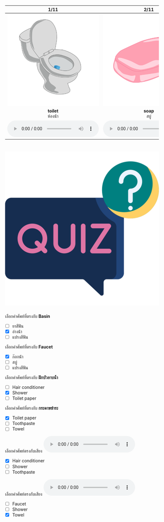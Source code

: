 <div class="carrousel">


|1/11|2/11|3/11|4/11|5/11|6/11|7/11|8/11|9/11|10/11|11/11|
| :----: | :----: | :----: | :----: | :----: | :----: | :----: | :----: | :----: | :----: | :----: |
|![](/media/img/bathroom__toilet.svg)|![](/media/img/bathroom__soap.svg)|![](/media/img/bathroom__toilet&#x20;paper.svg)|![](/media/img/bathroom__toothpaste.svg)|![](/media/img/bathroom__toothbrush.svg)|![](/media/img/bathroom__shampoo.svg)|![](/media/img/bathroom__hair&#x20;conditioner.svg)|![](/media/img/bathroom__basin.svg)|![](/media/img/bathroom__faucet.svg)|![](/media/img/bathroom__towel.svg)|![](/media/img/bathroom__shower.svg)|
|**toilet**<br>ห้องน้ํา|**soap**<br>สบู่|**toilet paper**<br>กระดาษชําระ|**toothpaste**<br>ยาสีฟัน|**toothbrush**<br>แปรงสีฟัน|**shampoo**<br>แชมพู|**hair conditioner**<br>ครีมนวดผม|**basin**<br>อ่างน้ํา|**faucet**<br>ก๊อกน้ํา|**towel**<br>ผ้าเช็ดตัว|**shower**<br>ฝักบัวอาบน้ำ|
|![](/media/audio/toilet.mp3)|![](/media/audio/soap.mp3)|![](/media/audio/toilet&#x20;paper.mp3)|![](/media/audio/toothpaste.mp3)|![](/media/audio/toothbrush.mp3)|![](/media/audio/shampoo.mp3)|![](/media/audio/hair&#x20;conditioner.mp3)|![](/media/audio/basin.mp3)|![](/media/audio/faucet.mp3)|![](/media/audio/towel.mp3)|![](/media/audio/shower.mp3)|

</div>



# ![icon](/media/icons/quiz.svg) 

<div class=question>

 เลือกคำศัพท์ที่ตรงกับ **Basin**
 - [ ] ยาสีฟัน
 - [x] อ่างน้ํา
 - [ ] แปรงสีฟัน
</div>
<div class=question>

 เลือกคำศัพท์ที่ตรงกับ **Faucet**
 - [x] ก๊อกน้ํา
 - [ ] สบู่
 - [ ] แปรงสีฟัน
</div>
<div class=question>

 เลือกคำศัพท์ที่ตรงกับ **ฝักบัวอาบน้ำ**
 - [ ] Hair conditioner
 - [x] Shower
 - [ ] Toilet paper
</div>
<div class=question>

 เลือกคำศัพท์ที่ตรงกับ **กระดาษชําระ**
 - [x] Toilet paper
 - [ ] Toothpaste
 - [ ] Towel
</div>
<div class=question>

เลือกคำศัพท์ตรงกับเสียง ![](/media/audio/hair&#x20;conditioner.mp3) 
 - [x] Hair conditioner
 - [ ] Shower
 - [ ] Toothpaste
</div>

<div class=question>

เลือกคำศัพท์ตรงกับเสียง ![](/media/audio/towel.mp3) 
 - [ ] Faucet
 - [ ] Shower
 - [x] Towel
</div>

